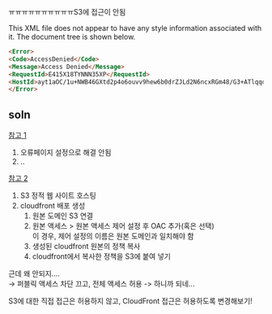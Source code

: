 ㅠㅠㅠㅠㅠㅠㅠㅠㅠㅠS3에 접근이 안됨

This XML file does not appear to have any style information associated with it. The document tree is shown below.

```html
<Error>
<Code>AccessDenied</Code>
<Message>Access Denied</Message>
<RequestId>E415X18TYNNN35XP</RequestId>
<HostId>ayt1aOC/1u+NWB46GXtd2p4o6ouvv9hew6b0drZJLd2N6ncxRGm48/G3+ATlqqdtzFnCqdgYYL8=</HostId>
</Error>
```

## soln

[참고 1](https://velog.io/@rachelyu1025/AWS-S3-CloudFront-403-Access-Denied-%EC%98%A4%EB%A5%98-%ED%95%B4%EA%B2%B0)

1. 오류페이지 설정으로 해결 안됨
2. ..

[참고 2](https://rainbound.tistory.com/472)

1. S3 정적 웹 사이트 호스팅
2. cloudfront 배포 생성
   1. 원본 도메인 S3 연결
   2. 원본 액세스 > 원본 액세스 제어 설정 후 OAC 추가(혹은 선택)\
        이 경우, 제어 설정의 이름은 원본 도메인과 일치해야 함
   3. 생성된 cloudfront 원본의 정책 복사
   4. cloudfront에서 복사한 정책을 S3에 붙여 넣기

근데 왜 안되지....\
$\to$ 퍼블릭 액세스 차단 끄고, 전체 액세스 허용 -> 하니까 되네...

S3에 대한 직접 접근은 허용하지 않고, CloudFront 접근은 허용하도록 변경해보기!